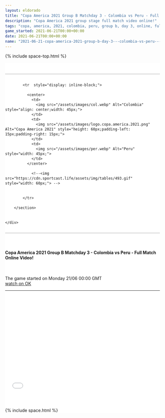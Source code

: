 ```yaml
---
layout: eldorado
title: "Copa America 2021 Group B Matchday 3 - Colombia vs Peru - Full Match Online Video!"
description: "Copa America 2021 group stage full match video online!"
tags: "copa, america, 2021, colombia, peru, group b, day 3, online, full match"
game_started: 2021-06-21T00:00+00:00
date: 2021-06-21T00:00+00:00
name: "2021-06-21-copa-america-2021-group-b-day-3---colombia-vs-peru---full-match-online.md"
---
```


  {% include space-top.html %}

<style>

  .seccion-banner {
    background-color: #e3dbdb;
    padding: 10px;
  }

  .iframe-container {
    overflow: hidden;
    /* 16:9 aspect ratio */
    padding-top: 56.25%;
    position: relative;
  }

  .iframe-container iframe {
    border: 0;
    height: 100%;
    left: 0;
    position: absolute;
    top: 0;
    width: 100%;
  }

</style>



<div class="container" style="background-color: #fff;padding-top: 35px;">


   <div class="row">
    <div class="col-sm-12" style="background: #fff;">
        <section class="section-banner" style="background: #fff;padding-top: 12px;padding-bottom: 12px;border-top: 2px solid #ccc;border-bottom: 2px solid #ccc;">  <!-- border-bottom: 2px solid #001b68; -->

            <tr  style="display: inline-block;">

              <center>
                <td>
                  <img src="/assets/images/col.webp" Alt="Colombia" style="align: center;width: 45px;">
                </td>
                <td>
                  <img src="/assets/images/logo.copa.america.2021.png" Alt="Copa America 2021" style="height: 60px;padding-left: 15px;padding-right: 15px;">
                </td>
                <td>
                  <img src="/assets/images/per.webp" Alt="Peru" style="width: 45px;">
                </td>
              </center>

                <!--<img src="https://cdn.sportcast.life/assets/img/tables/493.gif" style="width: 60px;"> -->


            </tr>

        </section>


    </div>
  </div>

  <section>
    <div class="container" style="padding-top: 35px;padding-bottom: 35px;">
      <div class="row">
        <h4>Copa America 2021 Group B Matchday 3 - Colombia vs Peru - Full Match Online Video!</h4><br>
        <p>The game started on <span>Monday 21/06 00:00 GMT</span><br>
        <a href="//ok.ru/videoembed/2967481092787">watch on OK</a></p>
        <hr>
        <br><br>
        <div class="col-sm-12 iframe-container">
          <iframe src="//ok.ru/videoembed/2967481092787" allowfullscreen></iframe> <!-- <iframe src="//ok.ru/videoembed/2967481092787" allowfullscreen></iframe> -->
        </div>
      </div>
    </div>
  </section>



  {% include space.html %}
